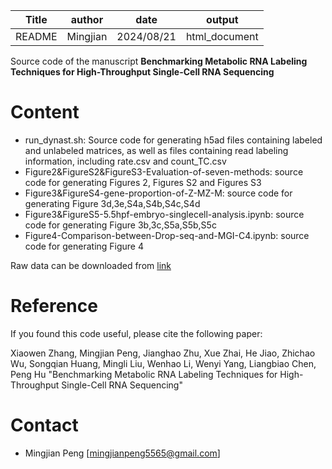 

| Title  | author  |    date    |    output     |
| :----: | :-----: | :--------: | :-----------: |
| README | Mingjian | 2024/08/21 | html_document |

Source code of the manuscript **Benchmarking Metabolic RNA Labeling Techniques for High-Throughput Single-Cell RNA Sequencing** 

# Content
- run_dynast.sh: Source code for generating h5ad files containing labeled and unlabeled matrices, as well as files containing read labeling information, including rate.csv and count_TC.csv
- Figure2&FigureS2&FigureS3-Evaluation-of-seven-methods: source code for generating Figures 2, Figures S2 and Figures S3
- Figure3&FigureS4-gene-proportion-of-Z-MZ-M: source code for generating Figure 3d,3e,S4a,S4b,S4c,S4d
- Figure3&FigureS5-5.5hpf-embryo-singlecell-analysis.ipynb: source code for generating Figure 3b,3c,S5a,S5b,S5c
- Figure4-Comparison-between-Drop-seq-and-MGI-C4.ipynb: source code for generating Figure 4


Raw data can be downloaded from [link](https://dataview.ncbi.nlm.nih.gov/object/PRJNA1149934?reviewer=ei6sqavblchr55b0bsotrbsvg6)

# Reference



If you found this code useful, please cite the following paper:

Xiaowen Zhang, Mingjian Peng, Jianghao Zhu, Xue Zhai, He Jiao, Zhichao Wu, Songqian Huang, Mingli Liu, Wenhao Li, Wenyi Yang, Liangbiao Chen, Peng Hu "Benchmarking Metabolic RNA Labeling Techniques for High-Throughput Single-Cell RNA Sequencing"

# Contact



* Mingjian Peng [mingjianpeng5565@gmail.com]
